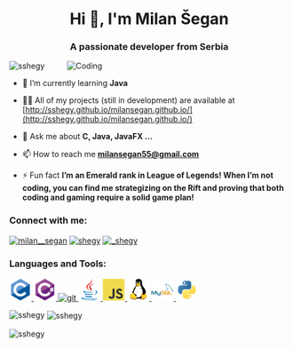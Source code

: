 <h1 align="center">Hi 👋, I'm Milan Šegan</h1>
<h3 align="center">A passionate developer from Serbia</h3>
<img align="right" alt="Coding" width="400" src="[Y2lkPTc5MGI3NjExY3U2MmlheHpraHJuazFpcHBlbXk4NzI2MXp1YXFkd3hqeGZxcjFodiZlcD12MV9pbnRlcm5hbF9naWZfYnlfaWQmY3Q9Zw](https://imgs.search.brave.com/HECyRSXt6HSw1yz0qC2X08r2Wmk3pHb-6MvaAZlIdyo/rs:fit:500:0:0:0/g:ce/aHR0cHM6Ly9naWZk/Yi5jb20vaW1hZ2Vz/L2hpZ2gvYW5pbWF0/ZWQtbWFuLWNvbXB1/dGVyLWNvZGluZy1u/YWU2bWVjMzc4bHNn/MWkzLmdpZg.jpeg)">

<p align="left"> <img src="https://komarev.com/ghpvc/?username=sshegy&label=Profile%20views&color=0e75b6&style=flat" alt="sshegy" /> </p>

- 🌱 I’m currently learning **Java**

- 👨‍💻 All of my projects (still in development) are available at [http://sshegy.github.io/milansegan.github.io/](http://sshegy.github.io/milansegan.github.io/)

- 💬 Ask me about **C, Java, JavaFX ...**

- 📫 How to reach me **milansegan55@gmail.com**

- ⚡ Fun fact **I’m an Emerald rank in League of Legends! When I’m not coding, you can find me strategizing on the Rift and proving that both coding and gaming require a solid game plan!**

<h3 align="left">Connect with me:</h3>
<p align="left">
<a href="https://instagram.com/milan__segan" target="blank"><img align="center" src="https://raw.githubusercontent.com/rahuldkjain/github-profile-readme-generator/master/src/images/icons/Social/instagram.svg" alt="milan__segan" height="30" width="40" /></a>
<a href="https://www.youtube.com/c/shegy" target="blank"><img align="center" src="https://raw.githubusercontent.com/rahuldkjain/github-profile-readme-generator/master/src/images/icons/Social/youtube.svg" alt="shegy" height="30" width="40" /></a>
<a href="https://discord.gg/_shegy" target="blank"><img align="center" src="https://raw.githubusercontent.com/rahuldkjain/github-profile-readme-generator/master/src/images/icons/Social/discord.svg" alt="_shegy" height="30" width="40" /></a>
</p>

<h3 align="left">Languages and Tools:</h3>
<p align="left"> <a href="https://www.cprogramming.com/" target="_blank" rel="noreferrer"> <img src="https://raw.githubusercontent.com/devicons/devicon/master/icons/c/c-original.svg" alt="c" width="40" height="40"/> </a> <a href="https://www.w3schools.com/cs/" target="_blank" rel="noreferrer"> <img src="https://raw.githubusercontent.com/devicons/devicon/master/icons/csharp/csharp-original.svg" alt="csharp" width="40" height="40"/> </a> <a href="https://git-scm.com/" target="_blank" rel="noreferrer"> <img src="https://www.vectorlogo.zone/logos/git-scm/git-scm-icon.svg" alt="git" width="40" height="40"/> </a> <a href="https://www.java.com" target="_blank" rel="noreferrer"> <img src="https://raw.githubusercontent.com/devicons/devicon/master/icons/java/java-original.svg" alt="java" width="40" height="40"/> </a> <a href="https://developer.mozilla.org/en-US/docs/Web/JavaScript" target="_blank" rel="noreferrer"> <img src="https://raw.githubusercontent.com/devicons/devicon/master/icons/javascript/javascript-original.svg" alt="javascript" width="40" height="40"/> </a> <a href="https://www.linux.org/" target="_blank" rel="noreferrer"> <img src="https://raw.githubusercontent.com/devicons/devicon/master/icons/linux/linux-original.svg" alt="linux" width="40" height="40"/> </a> <a href="https://www.mysql.com/" target="_blank" rel="noreferrer"> <img src="https://raw.githubusercontent.com/devicons/devicon/master/icons/mysql/mysql-original-wordmark.svg" alt="mysql" width="40" height="40"/> </a> <a href="https://www.python.org" target="_blank" rel="noreferrer"> <img src="https://raw.githubusercontent.com/devicons/devicon/master/icons/python/python-original.svg" alt="python" width="40" height="40"/> </a> </p>

<p><img align="left" src="https://github-readme-stats.vercel.app/api/top-langs?username=sshegy&show_icons=true&locale=en&layout=compact" alt="sshegy" /></p>

<p>&nbsp;<img align="center" src="https://github-readme-stats.vercel.app/api?username=sshegy&show_icons=true&locale=en" alt="sshegy" /></p>

<p><img align="center" src="https://github-readme-streak-stats.herokuapp.com/?user=sshegy&" alt="sshegy" /></p>
